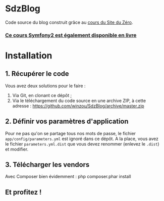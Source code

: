 # SdzBlog
Code source du blog construit grâce au [cours du Site du Zéro](http://www.siteduzero.com/informatique/tutoriels/developpez-votre-site-web-avec-le-framework-symfony2).
### [Ce cours Symfony2 est également disponible en livre](http://boutique.siteduzero.com/boutique-614-1462-developpez-votre-site-web-avec-le-framework-symfony2.html)

# Installation
## 1. Récupérer le code
Vous avez deux solutions pour le faire :

1. Via Git, en clonant ce dépôt ;
2. Via le téléchargement du code source en une archive ZIP, à cette adresse : https://github.com/winzou/SdzBlog/archive/master.zip

## 2. Définir vos paramètres d'application
Pour ne pas qu'on se partage tous nos mots de passe, le fichier `app/config/parameters.yml` est ignoré dans ce dépôt. A la place, vous avez le fichier `parameters.yml.dist` que vous devez renommer (enlevez le `.dist`) et modifier.

## 3. Télécharger les vendors
Avec Composer bien évidemment :
    php composer.phar install

## Et profitez !

